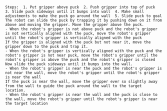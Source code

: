 
    Steps:  1. Put gripper above puck  2. Push gripper into top of puck  3. Slide puck sideways until it bumps into wall  4. Make small adjustments to make the puck go around the wall  5. Slide puck to goal
    The robot can slide the puck by trapping it by pushing down on it from above and moving the gripper. Move the gripper above the puck.
    - When the robot's gripper is not above puck and the robot's gripper is not vertically aligned with the puck, move the robot's gripper until the robot's gripper is vertically aligned with the puck
    If the gripper is aligned with the puck but not near it, move the gripper down to the puck and trap it.
    - When the robot's gripper is vertically aligned with the puck and the robot's gripper is not near puck, move the robot's gripper until the robot's gripper is above the puck and the robot's gripper is closed
    Now slide the puck sideways until it bumps into the wall.
    - When the robot's gripper is near the puck and the robot's gripper is not near the wall, move the robot's gripper until the robot's gripper is near the wall
    If the puck is near the wall, move the gripper ever so slightly away from the wall to guide the puck around the wall to the target location.
    - When the robot's gripper is near the wall and the puck is close to the wall, move the robot's gripper until the robot's gripper is near the target location